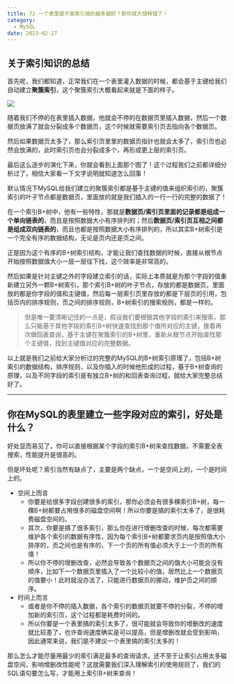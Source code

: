 ```yaml
---
title: 72 一个表里是不是索引搞的越多越好？那你就大错特错了！
category:
  - MySQL
date: 2023-02-27
---
```


<!-- more -->


## 关于索引知识的总结

首先呢，我们都知道，正常我们在一个表里灌入数据的时候，都会基于主键给我们自动建立**聚簇索引**，这个聚簇索引大概看起来就是下面的样子。

<img src="https://studyimages.oss-cn-beijing.aliyuncs.com/img/mysql/64-108/image-20220302233902932.png" />

随着我们不停的在表里插入数据，他就会不停的在数据页里插入数据，然后一个数据页放满了就会分裂成多个数据页，这个时候就需要索引页去指向各个数据页。

然后如果数据页太多了，那么索引页里里的数据页指针也就会太多了，索引页也必然会放满的，此时索引页也会分裂成多个，再形成更上层的索引页。

最后这么逐步的演化下来，你就会看到上面那个图了！这个过程我们之前都详细分析过了，相信大家看一下文字说明就知道怎么回事！

默认情况下MySQL给我们建立的聚簇索引都是基于主键的值来组织索引的，聚簇索引的叶子节点都是数据页，里面放的就是我们插入的一行一行的完整的数据了！

在一个索引B+树中，他有一些特性，那就是**数据页/索引页里面的记录都是组成一个单向链表的**，而且是按照数据大小有序排列的；然后**数据页/索引页互相之间都是组成双向链表的**，而且也都是按照数据大小有序排列的，所以其实B+树索引是一个完全有序的数据结构，无论是页内还是页之间。

正是因为这个有序的B+树索引结构，才能让我们查找数据的时候，直接从根节点开始按照数据值大小一层一层往下找，这个效率是非常高的。

然后如果是针对主键之外的字段建立索引的话，实际上本质就是为那个字段的值重新建立另外一颗B+树索引，那个索引B+树的叶子节点，存放的都是数据页，里面放的都是你字段的值和主键值，然后每一层索引页里存放的都是下层页的引用，包括页内的排序规则，页之间的排序规则，B+树索引的搜索规则，都是一样的。

> 但是唯一要清晰记住的一点是，假设我们要根据其他字段的索引来搜索，那么只能基于其他字段的索引B+树快速查找到那个值所对应的主键，接着再次做回表查询，基于主键在聚簇索引的B+树里，重新从根节点开始查找那个主键值，找到主键值对应的完整数据。

以上就是我们之前给大家分析过的完整的MySQL的B+树索引原理了，包括B+树索引的数据结构，排序规则，以及你插入的时候他形成的过程，基于B+树查询的原理，以及不同字段的索引是有独立B+树的和回表查询过程，就给大家完整总结好了。

---

## 你在MySQL的表里建立一些字段对应的索引，好处是什么？

好处显而易见了，你可以直接根据某个字段的索引B+树来查找数据，不需要全表搜索，性能提升是很高的。

但是坏处呢？索引当然有缺点了，主要是两个缺点，一个是空间上的，一个是时间上的。

- 空间上而言
  - 你要是给很多字段创建很多的索引，那你必须会有很多棵索引B+树，每一棵B+树都要占用很多的磁盘空间啊！所以你要是搞的索引太多了，是很耗费磁盘空间的。
  - 其次，你要是搞了很多索引，那么你在进行增删改查的时候，每次都需要维护各个索引的数据有序性，因为每个索引B+树都要求页内是按照值大小排序的，页之间也是有序的，下一个页的所有值必须大于上一个页的所有值！
  - 所以你不停的增删改查，必然会导致各个数据页之间的值大小可能会没有顺序，比如下一个数据页里插入了一个比较小的值，居然比上一个数据页的值要小！此时就没办法了，只能进行数据页的挪动，维护页之间的顺序。
- 时间上而言
  - 或者是你不停的插入数据，各个索引的数据页就要不停的分裂，不停的增加新的索引页，这个过程都是耗费时间的。
  - 所以你要是一个表里搞的索引太多了，很可能就会导致你的增删改的速度就比较差了，也许查询速度确实是可以提高，但是增删改就会受到影响，因此通常来说，我们是不建议一个表里搞的索引太多的！

那么怎么才能尽量用最少的索引满足最多的查询请求，还不至于让索引占用太多磁盘空间，影响增删改性能呢？这就需要我们深入理解索引的使用规则了，我们的SQL语句要怎么写，才能用上索引B+树来查询！
